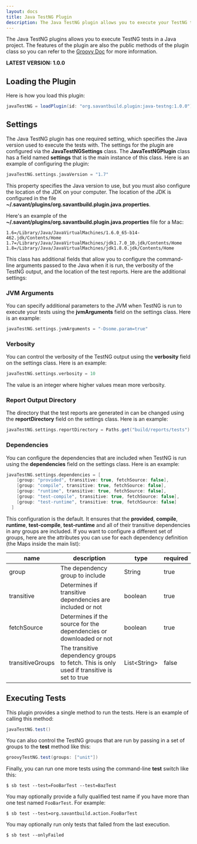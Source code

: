 ```yaml
---
layout: docs
title: Java TestNG Plugin
description: The Java TestNG plugin allows you to execute your TestNG tests for your Java project.
---
```


The Java TestNG plugins allows you to execute TestNG tests in a Java project. The features of the plugin are also the public methods of the plugin class so you can refer to the [Groovy Doc](docs/) for more information.

**LATEST VERSION: 1.0.0**


## Loading the Plugin

Here is how you load this plugin:

~~~~ groovy
javaTestNG = loadPlugin(id: "org.savantbuild.plugin:java-testng:1.0.0")
~~~~ 


## Settings

The Java TestNG plugin has one required setting, which specifies the Java version used to execute the tests with. The settings for the plugin are configured via the **JavaTestNGSettings** class. The **JavaTestNGPlugin** class has a field named **settings** that is the main instance of this class. Here is an example of configuring the plugin:

~~~~ groovy
javaTestNG.settings.javaVersion = "1.7"
~~~~ 

This property specifies the Java version to use, but you must also configure the location of the JDK on your computer. The location of the JDK is configured in the file **~/.savant/plugins/org.savantbuild.plugin.java.properties**.

Here's an example of the **~/.savant/plugins/org.savantbuild.plugin.java.properties** file for a Mac:

~~~~ 
1.6=/Library/Java/JavaVirtualMachines/1.6.0_65-b14-462.jdk/Contents/Home
1.7=/Library/Java/JavaVirtualMachines/jdk1.7.0_10.jdk/Contents/Home
1.8=/Library/Java/JavaVirtualMachines/jdk1.8.0.jdk/Contents/Home
~~~~ 

This class has additional fields that allow you to configure the command-line arguments passed to the Java when it is run, the verbosity of the TestNG output, and the location of the test reports. Here are the additional settings:

### JVM Arguments

You can specify additional parameters to the JVM when TestNG is run to execute your tests using the **jvmArguments** field on the settings class. Here is an example:

~~~~ groovy
javaTestNG.settings.jvmArguments = "-Dsome.param=true"
~~~~ 

### Verbosity

You can control the verbosity of the TestNG output using the **verbosity** field on the settings class. Here is an example:

~~~~ groovy
javaTestNG.settings.verbosity = 10
~~~~ 

The value is an integer where higher values mean more verbosity.

### Report Output Directory

The directory that the test reports are generated in can be changed using the **reportDirectory** field on the settings class. Here is an example:

~~~~ groovy
javaTestNG.settings.reportDirectory = Paths.get("build/reports/tests")
~~~~ 

### Dependencies

You can configure the dependencies that are included when TestNG is run using the **dependencies** field on the settings class. Here is an example:

~~~~ groovy
javaTestNG.settings.dependencies = [
    [group: "provided", transitive: true, fetchSource: false],
    [group: "compile", transitive: true, fetchSource: false],
    [group: "runtime", transitive: true, fetchSource: false],
    [group: "test-compile", transitive: true, fetchSource: false],
    [group: "test-runtime", transitive: true, fetchSource: false]
  ]
~~~~ 

This configuration is the default. It ensures that the **provided**, **compile**, **runtime**, **test-compile**, **test-runtime** and all of their transitive dependencies in any groups are included. If you want to configure a different set of groups, here are the attributes you can use for each dependency definition (the Maps inside the main list):

| name | description | type | required |
| ---- | ----------- | ---- | -------- |
| group | The dependency group to include | String | true |
| transitive | Determines if transitive dependencies are included or not | boolean | true |
| fetchSource | Determines if the source for the dependencies or downloaded or not | boolean | true |
| transitiveGroups | The transitive dependency groups to fetch. This is only used if transitive is set to true | List\<String> | false |


## Executing Tests

This plugin provides a single method to run the tests. Here is an example of calling this method:

~~~~ groovy
javaTestNG.test()
~~~~ 

You can also control the TestNG groups that are run by passing in a set of groups to the **test** method like this:

~~~~ groovy
groovyTestNG.test(groups: ["unit"])
~~~~ 

Finally, you can run one more tests using the command-line **test** switch like this:

~~~~ shell
$ sb test --test=FooBarTest --test=BazTest
~~~~

You may optionally provide a fully qualified test name if you have more than one test named `FooBarTest`. For example:

~~~~ shell
$ sb test --test=org.savantbuild.action.FooBarTest
~~~~

You may optionally run only tests that failed from the last execution. 

~~~~ shell
$ sb test --onlyFailed
~~~~